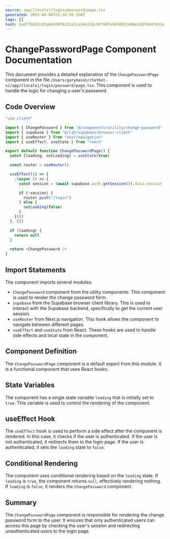 ```yaml
---
source: app/[locale]/login/password/page.tsx
generated: 2025-06-08T21:16:58.168Z
tags: []
hash: bad77b82dc03a0eb50f6321a5ca34422dc9079dfa9b500524d6e2ddf4b4fb31e
---
```


# ChangePasswordPage Component Documentation

This document provides a detailed explanation of the `ChangePasswordPage` component in the file `/Users/garymason/chatbot-ui/app/[locale]/login/password/page.tsx`. This component is used to handle the logic for changing a user's password.

## Code Overview

```ts
"use client"

import { ChangePassword } from "@/components/utility/change-password"
import { supabase } from "@/lib/supabase/browser-client"
import { useRouter } from "next/navigation"
import { useEffect, useState } from "react"

export default function ChangePasswordPage() {
  const [loading, setLoading] = useState(true)

  const router = useRouter()

  useEffect(() => {
    ;(async () => {
      const session = (await supabase.auth.getSession()).data.session

      if (!session) {
        router.push("/login")
      } else {
        setLoading(false)
      }
    })()
  }, [])

  if (loading) {
    return null
  }

  return <ChangePassword />
}
```

## Import Statements

The component imports several modules:

- `ChangePassword` component from the utility components. This component is used to render the change password form.
- `supabase` from the Supabase browser client library. This is used to interact with the Supabase backend, specifically to get the current user session.
- `useRouter` from Next.js navigation. This hook allows the component to navigate between different pages.
- `useEffect` and `useState` from React. These hooks are used to handle side effects and local state in the component.

## Component Definition

The `ChangePasswordPage` component is a default export from this module. It is a functional component that uses React hooks.

## State Variables

The component has a single state variable `loading` that is initially set to `true`. This variable is used to control the rendering of the component.

## useEffect Hook

The `useEffect` hook is used to perform a side effect after the component is rendered. In this case, it checks if the user is authenticated. If the user is not authenticated, it redirects them to the login page. If the user is authenticated, it sets the `loading` state to `false`.

## Conditional Rendering

The component uses conditional rendering based on the `loading` state. If `loading` is `true`, the component returns `null`, effectively rendering nothing. If `loading` is `false`, it renders the `ChangePassword` component.

## Summary

The `ChangePasswordPage` component is responsible for rendering the change password form to the user. It ensures that only authenticated users can access this page by checking the user's session and redirecting unauthenticated users to the login page.